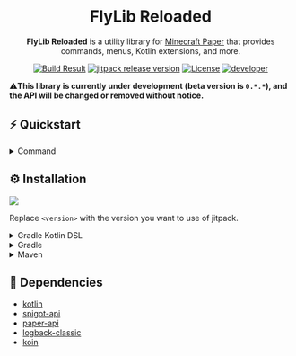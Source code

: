<h1 align="center">FlyLib Reloaded</h1>

<p align="center"><b>FlyLib Reloaded</b> is a utility library for <a href="https://papermc.io">Minecraft Paper</a> that provides commands, menus, Kotlin extensions, and more.</p>

<div align="center">
    <a href="https://github.com/TeamKun/flylib-reloaded"><img src="https://img.shields.io/github/workflow/status/TeamKun/flylib-reloaded/Build?style=flat-square" alt="Build Result"></a>
    <a href="https://jitpack.io/#TeamKun/flylib-reloaded"><img src="https://img.shields.io/jitpack/v/github/TeamKun/flylib-reloaded?label=Version&logo=Github&style=flat-square&color=blueviolet" alt="jitpack release version"></a>
    <a href="https://opensource.org/licenses/mit-license.php"><img src="https://img.shields.io/static/v1?label=License&message=Mit&style=flat-square&color=blue" alt="License"></a>
    <a href="https://twitter.com/kotx__"><img src="https://img.shields.io/static/v1?label=Developer&message=Kotx__&style=flat-square&color=orange" alt="developer"></a>
</div>
  
⚠️**This library is currently under development (beta version is `0.*.*`), and the API will be changed or removed without notice.**

## ⚡ Quickstart

<details>
<summary>Command</summary>
<div>
    
You can implement tab completion, type checking, help message generation, and subcommands with the following simple code.  
`There is no need to add any commands or permissions to plugin.yml. They will be automatically incorporated by FlyLib. All permissions and aliases can be defined as variables in the command.`

![](https://i.imgur.com/jNh77XS.gif)

```kotlin
class PluginTest : JavaPlugin() {
    override fun onEnable() {
        flyLib {
            command {
                defaultConfiguration {
                    playerOnly(true)
                }

                register(PrintNumberCommand())
                register(ExplodeCommand())
                register(OuterCommand())
            }
        }
    }
}

class PrintNumberCommand : Command("printnumber") {
    override val description = "Prints your number. (10 or less)"
    override val usages: List<Usage> = listOf(
        Usage(Argument.Integer("number", max = 10)) {
            sendMessage("Your Number -> ${args.first().toInt()}")
        }
    )
}

class ExplodeCommand : Command("explode") {
    override val permission = Permission.OP
    override val usages: List<Usage> = listOf(
        Usage(
            Argument.Selection("type", "here", "there")
        ),
        Usage(
            Argument.Position("location")
        ),
        Usage(
            Argument.Player("player")
        ),
    )
}

class OuterCommand : Command("outer") {
    override val children: List<Command> = listOf(
        InnerCommand()
    )
    override val examples = listOf(
        "outer inner hoge"
    )

    class InnerCommand : Command("inner") {
        override val usages: List<Usage> = listOf(
            Usage(
                Argument.Selection("hoge/fuga", "hoge", "fuga")
            )
        )
    }
}
```
</div>
</details>

## ⚙️ Installation

[![](https://img.shields.io/jitpack/v/github/TeamKun/flylib-reloaded?label=Version&logo=Github&style=flat-square&color=blueviolet)](https://jitpack.io/#TeamKun/flylib-reloaded)

Replace `<version>` with the version you want to use of jitpack.

<details>
<summary>Gradle Kotlin DSL</summary>
<div>

```kotlin
repositories {
    maven("https://jitpack.io")
}
```

```kotlin
dependencies {
    implementation("com.github.TeamKun:flylib-reloaded:<version>")
}
```

</div>
</details>

<details>
<summary>Gradle</summary>
<div>

```groovy
repositories {
    maven { url "https://jitpack.io" }
}
```

```groovy
dependencies {
    implementation "com.github.TeamKun:flylib-reloaded:<version>"
}
```

</div>
</details>

<details>
<summary>Maven</summary>
<div>

```xml
<repositories>
    <repository>
        <id>jitpack.io</id>
        <url>https://jitpack.io</url>
    </repository>
</repositories>
```

```xml
<dependency>
    <groupId>com.github.TeamKun</groupId>
    <artifactId>flylib-reloaded</artifactId>
    <version>version</version>
</dependency>
```

</div>
</details>

## 📝 Dependencies

- [kotlin](https://github.com/JetBrains/kotlin)
- [spigot-api](https://github.com/SpigotMC/Spigot-API)
- [paper-api](https://github.com/PaperMC/Paper)
- [logback-classic](http://logback.qos.ch)
- [koin](https://github.com/InsertKoinIO/koin)
